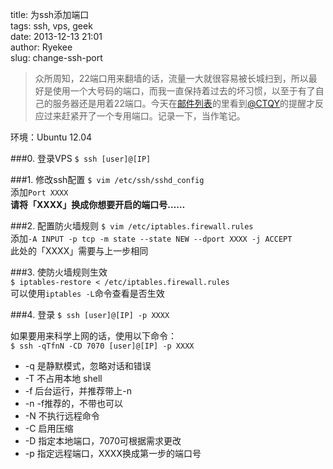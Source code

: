 title: 为ssh添加端口  
tags: ssh, vps, geek  
date: 2013-12-13 21:01  
author: Ryekee  
slug: change-ssh-port  

>众所周知，22端口用来翻墙的话，流量一大就很容易被长城扫到，所以最好是使用一个大号码的端口，而我一直保持着过去的坏习惯，以至于有了自己的服务器还是用着22端口。今天在[邮件列表](https://groups.google.com/forum/?hl=zh-CN#!topic/xidian_linux/iudCBhII4dA)的里看到[@CTQY](https://twitter.com/ctqy)的提醒才反应过来赶紧开了一个专用端口。记录一下，当作笔记。

环境：Ubuntu 12.04  

###0. 登录VPS
`$ ssh [user]@[IP]`

###1. 修改ssh配置
`$ vim /etc/ssh/sshd_config`    
添加`Port XXXX`    
**请将「XXXX」换成你想要开启的端口号……**

###2. 配置防火墙规则
`$ vim /etc/iptables.firewall.rules`  
添加`-A INPUT -p tcp -m state --state NEW --dport XXXX -j ACCEPT`   
此处的「XXXX」需要与上一步相同

###3. 使防火墙规则生效  
`$ iptables-restore < /etc/iptables.firewall.rules`  
可以使用`iptables -L`命令查看是否生效

###4. 登录
`$ ssh [user]@[IP] -p XXXX`  

如果要用来科学上网的话，使用以下命令：  
`$ ssh -qTfnN -CD 7070 [user]@[IP] -p XXXX`   
*  -q 是静默模式，忽略对话和错误  
*  -T 不占用本地 shell  
*  -f 后台运行，并推荐带上-n   
*  -n -f推荐的，不带也可以   
*  -N 不执行远程命令   
*  -C 启用压缩   
*  -D 指定本地端口，7070可根据需求更改     
*  -p 指定远程端口，XXXX换成第一步的端口号  

